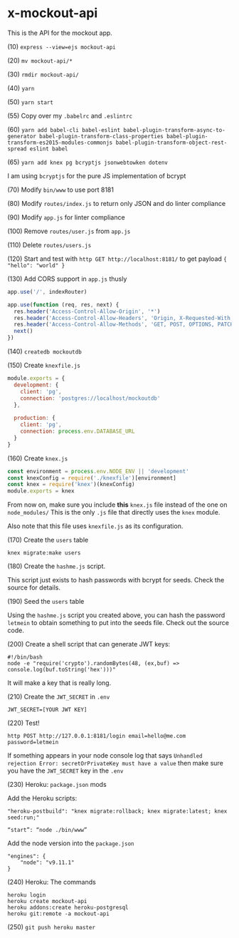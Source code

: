 # x-mockout-api
This is the API for the mockout app.

(10) `express --view=ejs mockout-api`

(20) `mv mockout-api/*`

(30) `rmdir mockout-api/`

(40) `yarn`

(50) `yarn start`

(55) Copy over my `.babelrc` and `.eslintrc`

(60) `yarn add babel-cli babel-eslint babel-plugin-transform-async-to-generator babel-plugin-transform-class-properties babel-plugin-transform-es2015-modules-commonjs babel-plugin-transform-object-rest-spread eslint babel`

(65) `yarn add knex pg bcryptjs jsonwebtowken dotenv`

I am using `bcryptjs` for the pure JS implementation of bcrypt

(70) Modify `bin/www` to use port 8181

(80) Modify `routes/index.js` to return only JSON and do linter compliance

(90) Modify `app.js` for linter compliance

(100) Remove `routes/user.js` from `app.js`

(110) Delete `routes/users.js`

(120) Start and test with `http GET http://localhost:8181/` to get payload `{ "hello": "world" }`

(130) Add CORS support in `app.js` thusly

```javascript
app.use('/', indexRouter)

app.use(function (req, res, next) {
  res.header('Access-Control-Allow-Origin', '*')
  res.header('Access-Control-Allow-Headers', 'Origin, X-Requested-With, Content-Type, Accept')
  res.header('Access-Control-Allow-Methods', 'GET, POST, OPTIONS, PATCH, DELETE')
  next()
})
```

(140) `createdb mockoutdb`

(150) Create `knexfile.js`

```javascript
module.exports = {
  development: {
    client: 'pg',
    connection: 'postgres://localhost/mockoutdb'
  },
  
  production: {
    client: 'pg',
    connection: process.env.DATABASE_URL
  }
}
```

(160) Create `knex.js`

```javascript
const environment = process.env.NODE_ENV || 'development'
const knexConfig = require('./knexfile')[environment]
const knex = require('knex')(knexConfig)
module.exports = knex
```

From now on, make sure you include **this** `knex.js` file instead of the one on `node_modules/` This is the only `.js` file that directly uses the `knex` module.

Also note that this file uses `knexfile.js` as its configuration.

(170) Create the `users` table

```
knex migrate:make users
```

(180) Create the `hashme.js` script.

This script just exists to hash passwords with bcrypt for seeds. Check the source for details.

(190) Seed the `users` table

Using the `hashme.js` script you created above, you can hash the password `letmein` to obtain something to put into the seeds file. Check out the source code.

(200) Create a shell script that can generate JWT keys:

```
#!/bin/bash
node -e "require('crypto').randomBytes(48, (ex,buf) => console.log(buf.toString('hex')))"
```

It will make a key that is really long.

(210) Create the `JWT_SECRET` in `.env`

```
JWT_SECRET=[YOUR JWT KEY]
```

(220) Test!

``` 
http POST http://127.0.0.1:8181/login email=hello@me.com password=letmein
```

If something appears in your node console log that says `Unhandled rejection Error: secretOrPrivateKey must have a value` then make sure you have the `JWT_SECRET` key in the `.env`

(230) Heroku: `package.json` mods

Add the Heroku scripts:

```
"heroku-postbuild": "knex migrate:rollback; knex migrate:latest; knex seed:run;"
```

```
“start”: “node ./bin/www”
```

Add the node version into the `package.json`

```
"engines": {
    "node": "v9.11.1"
}
```

(240) Heroku: The commands

```
heroku login
heroku create mockout-api
heroku addons:create heroku-postgresql
heroku git:remote -a mockout-api
```

(250) `git push heroku master`
